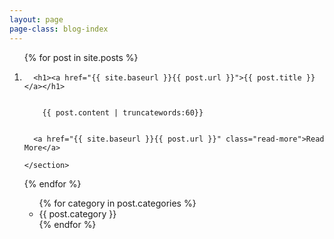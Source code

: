 ```yaml
---
layout: page
page-class: blog-index
---
```



<ol class="posts-list">

<!-- .posts div needed to allow jekyll to parse -->

  {% for post in site.posts %}
    <li class="post">    
      
      <h1><a href="{{ site.baseurl }}{{ post.url }}">{{ post.title }}</a></h1>

      
        {{ post.content | truncatewords:60}}
        
      
      <a href="{{ site.baseurl }}{{ post.url }}" class="read-more">Read More</a>
      
    </section>
  {% endfor %}
</li>


<ul>
 {% for category in post.categories  %}
 <li>
{{ post.category }}
</li>
 {% endfor %}

</ul>


